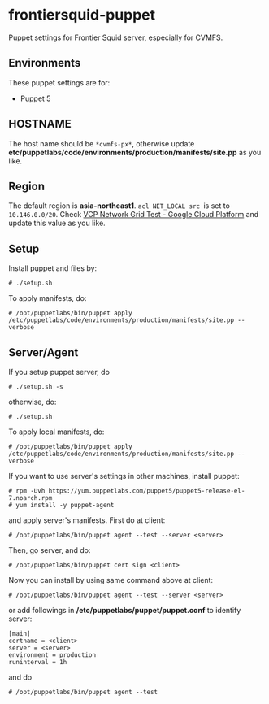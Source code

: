 # frontiersquid-puppet
Puppet settings for Frontier Squid server, especially for CVMFS.

## Environments

These puppet settings are for:

* Puppet 5

## HOSTNAME

The host name should be `*cvmfs-px*`, otherwise update
**etc/puppetlabs/code/environments/production/manifests/site.pp** as you like.

## Region

The default region is **asia-northeast1**.
`acl NET_LOCAL src `is set to `10.146.0.0/20`.
Check [VCP Network Grid Test - Google Cloud Platform](https://console.cloud.google.com/networking/networks/list)
and update this value as you like.

## Setup

Install puppet and files by:

    # ./setup.sh

To apply manifests, do:

    # /opt/puppetlabs/bin/puppet apply /etc/puppetlabs/code/environments/production/manifests/site.pp --verbose

## Server/Agent

If you setup puppet server, do

    # ./setup.sh -s

otherwise, do:

    # ./setup.sh

To apply local manifests, do:

    # /opt/puppetlabs/bin/puppet apply /etc/puppetlabs/code/environments/production/manifests/site.pp --verbose

If you want to use server's settings in other machines, install puppet:

    # rpm -Uvh https://yum.puppetlabs.com/puppet5/puppet5-release-el-7.noarch.rpm
    # yum install -y puppet-agent

and apply server's manifests. First do at client:

    # /opt/puppetlabs/bin/puppet agent --test --server <server>

Then, go server, and do:

    # /opt/puppetlabs/bin/puppet cert sign <client>

Now you can install by using same command above at client:

    # /opt/puppetlabs/bin/puppet agent --test --server <server>

or add followings in **/etc/puppetlabs/puppet/puppet.conf** to identify server:

    [main]
    certname = <client>
    server = <server>
    environment = production
    runinterval = 1h

and do

    # /opt/puppetlabs/bin/puppet agent --test
